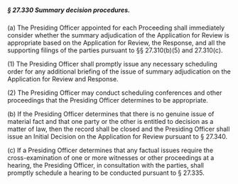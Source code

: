 ##### § 27.330 Summary decision procedures. #####

(a) The Presiding Officer appointed for each Proceeding shall immediately consider whether the summary adjudication of the Application for Review is appropriate based on the Application for Review, the Response, and all the supporting filings of the parties pursuant to §§ 27.310(b)(5) and 27.310(c).

(1) The Presiding Officer shall promptly issue any necessary scheduling order for any additional briefing of the issue of summary adjudication on the Application for Review and Response.

(2) The Presiding Officer may conduct scheduling conferences and other proceedings that the Presiding Officer determines to be appropriate.

(b) If the Presiding Officer determines that there is no genuine issue of material fact and that one party or the other is entitled to decision as a matter of law, then the record shall be closed and the Presiding Officer shall issue an Initial Decision on the Application for Review pursuant to § 27.340.

(c) If a Presiding Officer determines that any factual issues require the cross-examination of one or more witnesses or other proceedings at a hearing, the Presiding Officer, in consultation with the parties, shall promptly schedule a hearing to be conducted pursuant to § 27.335.